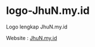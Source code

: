 # logo-JhuN.my.id
Logo lengkap JhuN.my.id

Website : <a href="https://www.jhun.my.id">JhuN.my.id</a>


